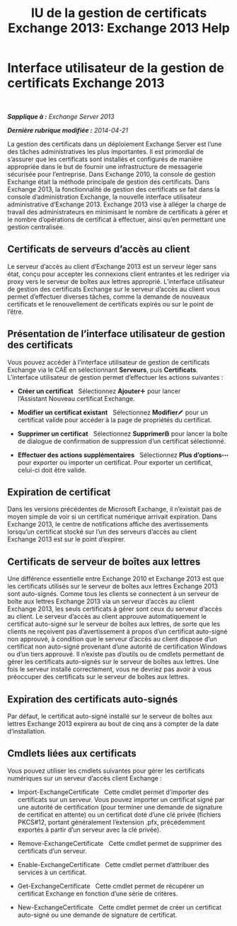 ﻿---
title: 'IU de la gestion de certificats Exchange 2013: Exchange 2013 Help'
TOCTitle: Interface utilisateur de la gestion de certificats Exchange 2013
ms:assetid: 8975848d-07f0-4643-9eac-20aece69945f
ms:mtpsurl: https://technet.microsoft.com/fr-fr/library/JJ984582(v=EXCHG.150)
ms:contentKeyID: 52062976
ms.date: 05/23/2018
mtps_version: v=EXCHG.150
ms.translationtype: MT
---

# Interface utilisateur de la gestion de certificats Exchange 2013

 

_**Sapplique à :** Exchange Server 2013_

_**Dernière rubrique modifiée :** 2014-04-21_

La gestion des certificats dans un déploiement Exchange Server est l’une des tâches administratives les plus importantes. Il est primordial de s’assurer que les certificats sont installés et configurés de manière appropriée dans le but de fournir une infrastructure de messagerie sécurisée pour l’entreprise. Dans Exchange 2010, la console de gestion Exchange était la méthode principale de gestion des certificats. Dans Exchange 2013, la fonctionnalité de gestion des certificats se fait dans la console d’administration Exchange, la nouvelle interface utilisateur administrative d’Exchange 2013. Exchange 2013 vise à alléger la charge de travail des administrateurs en minimisant le nombre de certificats à gérer et le nombre d’opérations de certificat à effectuer, ainsi qu’en permettant une gestion centralisée.

## Certificats de serveurs d’accès au client

Le serveur d’accès au client d’Exchange 2013 est un serveur léger sans état, conçu pour accepter les connexions client entrantes et les rediriger via proxy vers le serveur de boîtes aux lettres approprié. L’interface utilisateur de gestion des certificats Exchange sur le serveur d’accès au client vous permet d’effectuer diverses tâches, comme la demande de nouveaux certificats et le renouvellement de certificats expirés ou sur le point de l’être.

## Présentation de l’interface utilisateur de gestion des certificats

Vous pouvez accéder à l’interface utilisateur de gestion de certificats Exchange via le CAE en sélectionnant **Serveurs**, puis **Certificats**. L’interface utilisateur de gestion permet d’effectuer les actions suivantes :

  - **Créer un certificat**   Sélectionnez **Ajouter**![Icône Ajouter](images/JJ218640.c1e75329-d6d7-4073-a27d-498590bbb558(EXCHG.150).gif "Icône Ajouter") pour lancer l’Assistant Nouveau certificat Exchange.

  - **Modifier un certificat existant**   Sélectionnez **Modifier**![Icône Modifier](images/Bb124582.6f53ccb2-1f13-4c02-bea0-30690e6ea71d(EXCHG.150).gif "Icône Modifier") pour un certificat valide pour accéder à la page de propriétés du certificat.

  - **Supprimer un certificat**   Sélectionnez **Supprimer**![Icône Supprimer](images/Dd979797.14f639f6-61e8-4418-bbfb-0db14de9d2f5(EXCHG.150).gif "Icône Supprimer") pour lancer la boîte de dialogue de confirmation de suppression d’un certificat sélectionné.

  - **Effectuer des actions supplémentaires**   Sélectionnez **Plus d’options**![Icône Options supplémentaires](images/JJ150550.5381819e-3b21-4873-8714-e9b956290b28(EXCHG.150).gif "Icône Options supplémentaires") pour exporter ou importer un certificat. Pour exporter un certificat, celui-ci doit être valide.

## Expiration de certificat

Dans les versions précédentes de Microsoft Exchange, il n’existait pas de moyen simple de voir si un certificat numérique arrivait expiration. Dans Exchange 2013, le centre de notifications affiche des avertissements lorsqu’un certificat stocké sur l’un des serveurs d’accès au client Exchange 2013 est sur le point d’expirer.

## Certificats de serveur de boîtes aux lettres

Une différence essentielle entre Exchange 2010 et Exchange 2013 est que les certificats utilisés sur le serveur de boîtes aux lettres Exchange 2013 sont auto-signés. Comme tous les clients se connectent à un serveur de boîte aux lettres Exchange 2013 via un serveur d’accès au client Exchange 2013, les seuls certificats à gérer sont ceux du serveur d’accès au client. Le serveur d’accès au client approuve automatiquement le certificat auto-signé sur le serveur de boîtes aux lettres, de sorte que les clients ne reçoivent pas d’avertissement à propos d’un certificat auto-signé non approuvé, à condition que le serveur d’accès au client dispose d’un certificat non auto-signé provenant d’une autorité de certification Windows ou d’un tiers approuvé. Il n’existe pas d’outils ou de cmdlets permettant de gérer les certificats auto-signés sur le serveur de boîtes aux lettres. Une fois le serveur installé correctement, vous ne devriez pas avoir à vous préoccuper des certificats sur le serveur de boîtes aux lettres.

## Expiration des certificats auto-signés

Par défaut, le certificat auto-signé installé sur le serveur de boîtes aux lettres Exchange 2013 expirera au bout de cinq ans à compter de la date d’installation.

## Cmdlets liées aux certificats

Vous pouvez utiliser les cmdlets suivantes pour gérer les certificats numériques sur un serveur d’accès client Exchange :

  - Import-ExchangeCertificate   Cette cmdlet permet d’importer des certificats sur un serveur. Vous pouvez importer un certificat signé par une autorité de certification (pour terminer une demande de signature de certificat en attente) ou un certificat doté d’une clé privée (fichiers PKCS\#12, portant généralement l’extension .pfx, précédemment exportés à partir d’un serveur avec la clé privée).

  - Remove-ExchangeCertificate   Cette cmdlet permet de supprimer des certificats d’un serveur.

  - Enable-ExchangeCertificate   Cette cmdlet permet d’attribuer des services à un certificat.

  - Get-ExchangeCertificate   Cette cmdlet permet de récupérer un certificat Exchange en fonction d’une série de critères.

  - New-ExchangeCertificate   Cette cmdlet permet de créer un certificat auto-signé ou une demande de signature de certificat.

